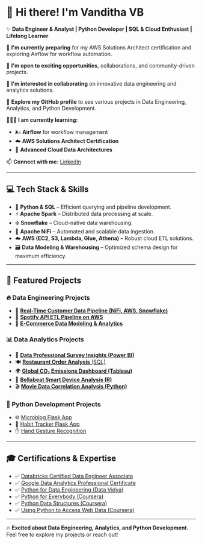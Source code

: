 # 👋 Hi there! I'm Vanditha VB

✨ **Data Engineer & Analyst | Python Developer |  SQL & Cloud Enthusiast | Lifelong Learner**

🔭 **I'm currently preparing** for my AWS Solutions Architect certification and exploring Airflow for workflow automation.

👯 **I'm open to exciting opportunities**, collaborations, and community-driven projects.

💬 **I'm interested in collaborating** on innovative data engineering and analytics solutions.

🤘 **Explore my GitHub profile** to see various projects in Data Engineering, Analytics, and Python Development.

🧑🏻‍🏫 **I am currently learning:**
- 🌬️ **Airflow** for workflow management
- ☁️ **AWS Solutions Architect Certification**
- 🚀 **Advanced Cloud Data Architectures**

📫 **Connect with me:** [LinkedIn](https://www.linkedin.com/in/vanditha-vb-6b9b12196/)

---

## 💻 Tech Stack & Skills

- 🐍 **Python & SQL** – Efficient querying and pipeline development.
- ⚡ **Apache Spark** – Distributed data processing at scale.
- ❄️ **Snowflake** – Cloud-native data warehousing.
- 🔗 **Apache NiFi** – Automated and scalable data ingestion.
- ☁️ **AWS (EC2, S3, Lambda, Glue, Athena)** – Robust cloud ETL solutions.
- 🗃️ **Data Modeling & Warehousing** – Optimized schema design for maximum efficiency.

---

## 🚀 Featured Projects

### 🔥 **Data Engineering Projects**

- 📡 **[Real-Time Customer Data Pipeline (NiFi, AWS, Snowflake)](https://github.com/vandithavb/Real-Time-Customer-Data-Pipeline-with-Apache-NiFi-AWS-and-Snowflake)**
- 🎵 **[Spotify API ETL Pipeline on AWS](https://github.com/vandithavb/Spotify-end-to-end-ETL-data-Pipeline--AWS)**
- 🛒 **[E-Commerce Data Modeling & Analytics](https://github.com/vandithavb/vandithavb/tree/main/E-Commerce%20Data%20Modeling%20and%20Analysis)**

### 📊 **Data Analytics Projects**
- 🎯 **[Data Professional Survey Insights (Power BI)](https://github.com/vandithavb/Data_Analysis_Projects/tree/main/Data%20Professional%20Survey)**
- 🍽️ [**Restaurant Order Analysis** (SQL)](https://github.com/vandithavb/Data_Analysis_Projects/tree/main/Restaurant%20Order%20Analysis)
- 🌍 **[Global CO₂ Emissions Dashboard (Tableau)](https://github.com/vandithavb/Data_Analysis_Projects/tree/main/Global%20co2%20emissions)**
- 📱 **[Bellabeat Smart Device Analysis (R)](https://github.com/vandithavb/Data_Analysis_Projects/tree/main/Smart%20Device%20Data%20Analysis)**
- 🎬 **[Movie Data Correlation Analysis (Python)](https://github.com/vandithavb/Data_Analysis_Projects/tree/main/Movie%20Data%20Correlation%20Analysis)**




### 🐍 Python Development Projects

- 🌐 [Microblog Flask App](https://github.com/vandithavb/microblog-python-web)
- 🎯 [Habit Tracker Flask App](https://github.com/vandithavb/HabitTracker)
- ✋ [Hand Gesture Recognition](https://github.com/vandithavb/git-repo)

---

## 🎓 Certifications & Expertise
- ✅ [Databricks Certified Data Engineer Associate](https://credentials.databricks.com/d49d04e1-53ef-4b1a-a26f-29a9975d3e79#acc.43JnepWg)
- ✅ [Google Data Analytics Professional Certificate](https://coursera.org/share/09762e92c1f747b3fde10e1fc41ac4c5)
- ✅ [Python for Data Engineering (Data Vidya)](https://www.linkedin.com/feed/update/urn:li:activity:7248794563635556352/)
- ✅ [Python for Everybody (Coursera)](https://www.coursera.org/account/accomplishments/verify/R9UYWNS4W5YZ)
- ✅ [Python Data Structures (Coursera)](https://www.coursera.org)
- ✅ [Using Python to Access Web Data (Coursera)](https://www.coursera.org/account/accomplishments/verify/MWHS96GHCF6S)

---

🔥 **Excited about Data Engineering, Analytics, and Python Development.** Feel free to explore my projects or reach out!
